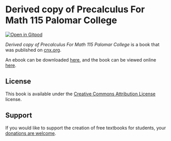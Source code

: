 # Derived copy of Precalculus For Math 115 Palomar College

[![Open in Gitpod](https://gitpod.io/button/open-in-gitpod.svg)](https://gitpod.io/from-referrer/)

_Derived copy of Precalculus For Math 115 Palomar College_ is a book that was published on [cnx.org](https://cnx.org/).

An ebook can be downloaded [here](https://github.com/cnx-user-books/cnxbook-derived-copy-of-precalculus-for-math-115-palomar-college/releases/latest), and the book can be viewed online [here](https://github.com/cnx-user-books/cnxbook-derived-copy-of-precalculus-for-math-115-palomar-college/releases/latest).

## License
This book is available under the [Creative Commons Attribution License](./LICENSE) license.

## Support
If you would like to support the creation of free textbooks for students, your [donations are welcome](https://riceconnect.rice.edu/donation/support-openstax-banner).
